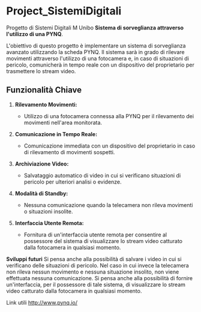 # Project_SistemiDigitali
Progetto di Sistemi Digitali M Unibo
**Sistema di sorveglianza attraverso l'utilizzo di una PYNQ**.

L'obiettivo di questo progetto è implementare un sistema di sorveglianza avanzato utilizzando la scheda PYNQ. Il sistema sarà in grado di rilevare movimenti attraverso l'utilizzo di una fotocamera e, in caso di situazioni di pericolo, comunicherà in tempo reale con un dispositivo del proprietario per trasmettere lo stream video.

## Funzionalità Chiave

1. **Rilevamento Movimenti:**
   - Utilizzo di una fotocamera connessa alla PYNQ per il rilevamento dei movimenti nell'area monitorata.

2. **Comunicazione in Tempo Reale:**
   - Comunicazione immediata con un dispositivo del proprietario in caso di rilevamento di movimenti sospetti.

3. **Archiviazione Video:**
   - Salvataggio automatico di video in cui si verificano situazioni di pericolo per ulteriori analisi o evidenze.

4. **Modalità di Standby:**
   - Nessuna comunicazione quando la telecamera non rileva movimenti o situazioni insolite.

5. **Interfaccia Utente Remota:**
   - Fornitura di un'interfaccia utente remota per consentire al possessore del sistema di visualizzare lo stream video catturato dalla fotocamera in qualsiasi momento.

**Sviluppi futuri**
Si pensa anche alla possibilità di salvare i video in cui si verificano delle situazioni di pericolo.
Nel caso in cui invece la telecamera non rileva nessun movimento e nessuna situazione insolito, non viene effettuata nessuna comunicazione.
Si pensa anche alla possibilità di fornire un'interfaccia, per il possessore di tale sistema, di visualizzare lo stream video catturato dalla fotocamera in qualsiasi momento.

Link utili
http://www.pynq.io/
